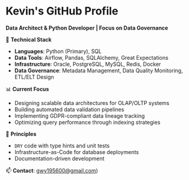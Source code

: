 # Kevin's GitHub Profile

**Data Architect & Python Developer | Focus on Data Governance**

🔧 **Technical Stack**  
- **Languages**: Python (Primary), SQL
- **Data Tools**: Airflow, Pandas, SQLAlchemy, Great Expectations  
- **Infrastructure**: Oracle, PostgreSQL, MySQL, Redis, Docker  
- **Data Governance**: Metadata Management, Data Quality Monitoring, ETL/ELT Design  

📊 **Current Focus**  
- Designing scalable data architectures for OLAP/OLTP systems  
- Building automated data validation pipelines  
- Implementing GDPR-compliant data lineage tracking  
- Optimizing query performance through indexing strategies  

🌱 **Principles**  
- `DRY` code with type hints and unit tests  
- Infrastructure-as-Code for database deployments  
- Documentation-driven development  

📫 **Contact**: [gwy195600@gmail.com](mailto:gwy195600@gmail.com ))
